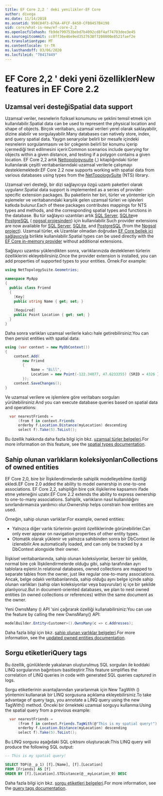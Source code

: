 ```yaml
---
title: EF Core 2,2 ' deki yenilikler-EF Core
author: divega
ms.date: 11/14/2018
ms.assetid: 998C04F3-676A-4FCF-8450-CFB0457B4198
uid: core/what-is-new/ef-core-2.2
ms.openlocfilehash: fb9de799753bebd7b4092cd8f4af74703dee3e45
ms.sourcegitcommit: cc0ff36e46e9ed3527638f7208000e8521faef2e
ms.translationtype: MT
ms.contentlocale: tr-TR
ms.lasthandoff: 03/06/2020
ms.locfileid: "78417449"
---
```

# <a name="new-features-in-ef-core-22"></a><span data-ttu-id="dc194-102">EF Core 2,2 ' deki yeni özellikler</span><span class="sxs-lookup"><span data-stu-id="dc194-102">New features in EF Core 2.2</span></span>

## <a name="spatial-data-support"></a><span data-ttu-id="dc194-103">Uzamsal veri desteği</span><span class="sxs-lookup"><span data-stu-id="dc194-103">Spatial data support</span></span>

<span data-ttu-id="dc194-104">Uzamsal veriler, nesnelerin fiziksel konumunu ve şeklini temsil etmek için kullanılabilir.</span><span class="sxs-lookup"><span data-stu-id="dc194-104">Spatial data can be used to represent the physical location and shape of objects.</span></span>
<span data-ttu-id="dc194-105">Birçok veritabanı, uzamsal verileri yerel olarak saklayabilir, dizine alabilir ve sorgulayabilir.</span><span class="sxs-lookup"><span data-stu-id="dc194-105">Many databases can natively store, index, and query spatial data.</span></span>
<span data-ttu-id="dc194-106">Yaygın senaryolar belirli bir mesafe içindeki nesnelerin sorgulanmasını ve bir çokgenin belirli bir konumu içerip içermediği test edilmesini içerir.</span><span class="sxs-lookup"><span data-stu-id="dc194-106">Common scenarios include querying for objects within a given distance, and testing if a polygon contains a given location.</span></span>
<span data-ttu-id="dc194-107">EF Core 2,2 artık [Nettopologyısuite](https://github.com/NetTopologySuite/NetTopologySuite) (,) kitaplığındaki türler kullanılarak çeşitli veritabanlarındaki uzamsal verilerle çalışmayı desteklemektedir.</span><span class="sxs-lookup"><span data-stu-id="dc194-107">EF Core 2.2 now supports working with spatial data from various databases using types from the [NetTopologySuite](https://github.com/NetTopologySuite/NetTopologySuite) (NTS) library.</span></span>

<span data-ttu-id="dc194-108">Uzamsal veri desteği, bir dizi sağlayıcıya özgü uzantı paketleri olarak uygulanır.</span><span class="sxs-lookup"><span data-stu-id="dc194-108">Spatial data support is implemented as a series of provider-specific extension packages.</span></span>
<span data-ttu-id="dc194-109">Bu paketlerin her biri, türler ve yöntemler için eşlemeler ve veritabanındaki karşılık gelen uzamsal türleri ve işlevleri katkıda bulunur.</span><span class="sxs-lookup"><span data-stu-id="dc194-109">Each of these packages contributes mappings for NTS types and methods, and the corresponding spatial types and functions in the database.</span></span>
<span data-ttu-id="dc194-110">Bu tür sağlayıcı uzantıları artık [SQL Server](https://www.nuget.org/packages/Microsoft.EntityFrameworkCore.SqlServer.NetTopologySuite/), [SQLite](https://www.nuget.org/packages/Microsoft.EntityFrameworkCore.Sqlite.NetTopologySuite/)ve [PostgreSQL](https://www.nuget.org/packages/Npgsql.EntityFrameworkCore.PostgreSQL.NetTopologySuite/) ( [npgsql projesinden](https://www.npgsql.org/)) için kullanılabilir.</span><span class="sxs-lookup"><span data-stu-id="dc194-110">Such provider extensions are now available for [SQL Server](https://www.nuget.org/packages/Microsoft.EntityFrameworkCore.SqlServer.NetTopologySuite/), [SQLite](https://www.nuget.org/packages/Microsoft.EntityFrameworkCore.Sqlite.NetTopologySuite/), and [PostgreSQL](https://www.nuget.org/packages/Npgsql.EntityFrameworkCore.PostgreSQL.NetTopologySuite/) (from the [Npgsql project](https://www.npgsql.org/)).</span></span>
<span data-ttu-id="dc194-111">Uzamsal türler, ek Uzantılar olmadan doğrudan [EF Core bellek içi sağlayıcıyla](xref:core/providers/in-memory/index) birlikte kullanılabilir.</span><span class="sxs-lookup"><span data-stu-id="dc194-111">Spatial types can be used directly with the [EF Core in-memory provider](xref:core/providers/in-memory/index) without additional extensions.</span></span>

<span data-ttu-id="dc194-112">Sağlayıcı uzantısı yüklendikten sonra, varlıklarınızda desteklenen türlerin özelliklerini ekleyebilirsiniz.</span><span class="sxs-lookup"><span data-stu-id="dc194-112">Once the provider extension is installed, you can add properties of supported types to your entities.</span></span> <span data-ttu-id="dc194-113">Örnek:</span><span class="sxs-lookup"><span data-stu-id="dc194-113">For example:</span></span>

``` csharp
using NetTopologySuite.Geometries;

namespace MyApp
{
  public class Friend
  {
    [Key]
    public string Name { get; set; }
  
    [Required]
    public Point Location { get; set; }
  }
}
```

<span data-ttu-id="dc194-114">Daha sonra varlıkları uzamsal verilerle kalıcı hale getirebilirsiniz:</span><span class="sxs-lookup"><span data-stu-id="dc194-114">You can then persist entities with spatial data:</span></span>

``` csharp
using (var context = new MyDbContext())
{
    context.Add(
        new Friend
        {
            Name = "Bill",
            Location = new Point(-122.34877, 47.6233355) {SRID = 4326 }
        });
    context.SaveChanges();
}
```

<span data-ttu-id="dc194-115">Ve uzamsal verilere ve işlemlere göre veritabanı sorguları yürütebilirsiniz:</span><span class="sxs-lookup"><span data-stu-id="dc194-115">And you can execute database queries based on spatial data and operations:</span></span>

``` csharp
  var nearestFriends =
      (from f in context.Friends
      orderby f.Location.Distance(myLocation) descending
      select f).Take(5).ToList();
```

<span data-ttu-id="dc194-116">Bu özellik hakkında daha fazla bilgi için bkz. [uzamsal türler belgeleri](xref:core/modeling/spatial).</span><span class="sxs-lookup"><span data-stu-id="dc194-116">For more information on this feature, see the [spatial types documentation](xref:core/modeling/spatial).</span></span>

## <a name="collections-of-owned-entities"></a><span data-ttu-id="dc194-117">Sahip olunan varlıkların koleksiyonları</span><span class="sxs-lookup"><span data-stu-id="dc194-117">Collections of owned entities</span></span>

<span data-ttu-id="dc194-118">EF Core 2,0, bire bir İlişkilendirmelerde sahiplik modelleyebilme özelliği ekledi.</span><span class="sxs-lookup"><span data-stu-id="dc194-118">EF Core 2.0 added the ability to model ownership in one-to-one associations.</span></span>
<span data-ttu-id="dc194-119">EF Core 2,2, sahipliğin bire çok ilişkilerine kapsamını ifade etme yeteneğini uzatır.</span><span class="sxs-lookup"><span data-stu-id="dc194-119">EF Core 2.2 extends the ability to express ownership to one-to-many associations.</span></span>
<span data-ttu-id="dc194-120">Sahiplik, varlıkların nasıl kullanıldığını sınırlandırmanıza yardımcı olur.</span><span class="sxs-lookup"><span data-stu-id="dc194-120">Ownership helps constrain how entities are used.</span></span>

<span data-ttu-id="dc194-121">Örneğin, sahip olunan varlıklar:</span><span class="sxs-lookup"><span data-stu-id="dc194-121">For example, owned entities:</span></span>

- <span data-ttu-id="dc194-122">Yalnızca diğer varlık türlerinin gezinti özelliklerinde görünebilirler.</span><span class="sxs-lookup"><span data-stu-id="dc194-122">Can only ever appear on navigation properties of other entity types.</span></span>
- <span data-ttu-id="dc194-123">Otomatik olarak yüklenir ve yalnızca sahibinden sonra bir DbContext ile izlenebilir.</span><span class="sxs-lookup"><span data-stu-id="dc194-123">Are automatically loaded, and can only be tracked by a DbContext alongside their owner.</span></span>

<span data-ttu-id="dc194-124">İlişkisel veritabanlarında, sahip olunan koleksiyonlar, benzer bir şekilde, normal bire çok İlişkilendirmelerde olduğu gibi, sahip tarafından ayrı tablolara eşlenir.</span><span class="sxs-lookup"><span data-stu-id="dc194-124">In relational databases, owned collections are mapped to separate tables from the owner, just like regular one-to-many associations.</span></span>
<span data-ttu-id="dc194-125">Ancak, belge odaklı veritabanlarında, sahip olduğu aynı belge içinde sahip olunan varlıkları (sahip olan koleksiyonlar veya başvurular) iç içe bir şekilde planlıyoruz.</span><span class="sxs-lookup"><span data-stu-id="dc194-125">But in document-oriented databases, we plan to nest owned entities (in owned collections or references) within the same document as the owner.</span></span>

<span data-ttu-id="dc194-126">Yeni OwnsMany () API 'sini çağırarak özelliği kullanabilirsiniz:</span><span class="sxs-lookup"><span data-stu-id="dc194-126">You can use the feature by calling the new OwnsMany() API:</span></span>

``` csharp
modelBuilder.Entity<Customer>().OwnsMany(c => c.Addresses);
```

<span data-ttu-id="dc194-127">Daha fazla bilgi için bkz. [sahip olunan varlıklar belgeleri](xref:core/modeling/owned-entities#collections-of-owned-types).</span><span class="sxs-lookup"><span data-stu-id="dc194-127">For more information, see the [updated owned entities documentation](xref:core/modeling/owned-entities#collections-of-owned-types).</span></span>

## <a name="query-tags"></a><span data-ttu-id="dc194-128">Sorgu etiketleri</span><span class="sxs-lookup"><span data-stu-id="dc194-128">Query tags</span></span>

<span data-ttu-id="dc194-129">Bu özellik, günlüklerde yakalanan oluşturulmuş SQL sorguları ile koddaki LINQ sorgularının bağıntısını basitleştirir.</span><span class="sxs-lookup"><span data-stu-id="dc194-129">This feature simplifies the correlation of LINQ queries in code with generated SQL queries captured in logs.</span></span>

<span data-ttu-id="dc194-130">Sorgu etiketlerinin avantajlarından yararlanmak için New TagWith () yöntemini kullanarak bir LINQ sorgusuna açıklama ekleyebilirsiniz.</span><span class="sxs-lookup"><span data-stu-id="dc194-130">To take advantage of query tags, you annotate a LINQ query using the new TagWith() method.</span></span>
<span data-ttu-id="dc194-131">Önceki bir örnekteki uzamsal sorguyu kullanma:</span><span class="sxs-lookup"><span data-stu-id="dc194-131">Using the spatial query from a previous example:</span></span>

``` csharp
  var nearestFriends =
      (from f in context.Friends.TagWith(@"This is my spatial query!")
      orderby f.Location.Distance(myLocation) descending
      select f).Take(5).ToList();
```

<span data-ttu-id="dc194-132">Bu LINQ sorgusu aşağıdaki SQL çıktısını oluşturacak:</span><span class="sxs-lookup"><span data-stu-id="dc194-132">This LINQ query will produce the following SQL output:</span></span>

``` sql
-- This is my spatial query!

SELECT TOP(@__p_1) [f].[Name], [f].[Location]
FROM [Friends] AS [f]
ORDER BY [f].[Location].STDistance(@__myLocation_0) DESC
```

<span data-ttu-id="dc194-133">Daha fazla bilgi için bkz. [sorgu etiketleri belgeleri](xref:core/querying/tags).</span><span class="sxs-lookup"><span data-stu-id="dc194-133">For more information, see the [query tags documentation](xref:core/querying/tags).</span></span>
